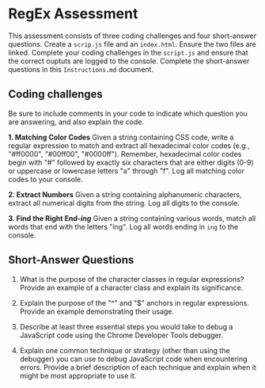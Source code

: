 # RegEx Assessment
This assessment consists of three coding challenges and four short-answer questions. Create a `scrip.js` file and an `index.html`. Ensure the two files are linked. Complete your coding challenges in the `script.js` and ensure that the correct ouptuts are logged to the console. Complete the short-answer questions in this `Instructions.md` document.

## Coding challenges
Be sure to include comments in your code to indicate which question you are answering, and also explain the code.

**1. Matching Color Codes**
Given a string containing CSS code, write a regular expression to match and extract all hexadecimal color codes (e.g., "#ff0000", "#00ff00", "#0000ff"). Remember, hexadecimal color codes begin with "#" followed by exactly six characters that are either digits (0-9) or uppercase or lowercase letters "a" through "f". Log all matching color codes to your console.

**2. Extract Numbers**
Given a string containing alphanumeric characters, extract all numerical digits from the string. Log all digits to the console.

**3. Find the Right End-*ing***
Given a string containing various words, match all words that end with the letters "ing". Log all words ending in `ing` to the console.


## Short-Answer Questions
1. What is the purpose of the character classes in regular expressions? Provide an example of a character class and explain its significance.

2. Explain the purpose of the "^" and "$" anchors in regular expressions. Provide an example demonstrating their usage.

3. Describe at least three essential steps you would take to debug a JavaScript code using the Chrome Developer Tools debugger. 

4. Explain one common technique or strategy (other than using the debugger) you can use to debug JavaScript code when encountering errors. Provide a brief description of each technique and explain when it might be most appropriate to use it.